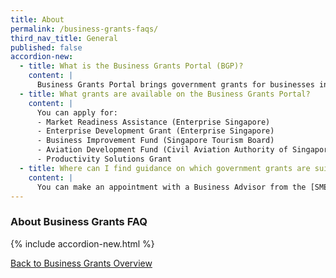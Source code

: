 ```yaml
---
title: About
permalink: /business-grants-faqs/
third_nav_title: General
published: false
accordion-new:
  - title: What is the Business Grants Portal (BGP)?
    content: |
      Business Grants Portal brings government grants for businesses into one place, so it's easier to find and apply for the grants you need.
  - title: What grants are available on the Business Grants Portal?
    content: |
      You can apply for:
      - Market Readiness Assistance (Enterprise Singapore)
      - Enterprise Development Grant (Enterprise Singapore)
      - Business Improvement Fund (Singapore Tourism Board)
      - Aviation Development Fund (Civil Aviation Authority of Singapore)
      - Productivity Solutions Grant
  - title: Where can I find guidance on which government grants are suitable for my business?
    content: |
      You can make an appointment with a Business Advisor from the [SME Centre](/contact-us/sme-centres/){:target="_blank"}.
---
```


### About Business Grants FAQ

{% include accordion-new.html %}

[Back to Business Grants Overview](/business-grants-portal/)
